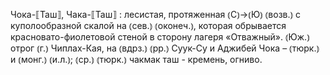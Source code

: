 ---
---

Чока-⟦Таш⟧, Чака-⟦Таш⟧
: лесистая, протяженная ⦅С⦆→⦅Ю⦆ ⦅возв.⦆ с куполообразной скалой на ⦅сев.⦆ ⦅оконеч.⦆, которая обрывается красновато-фиолетовой стеной в сторону лагеря «Отважный». ⦅Юж.⦆ отрог ⦅г.⦆ Чиплах-Кая, на ⦅вдрз.⦆ ⦅рр.⦆ Суук-Су и Аджибей Чока – ⦅тюрк.⦆ и ⦅монг.⦆ ⦅и.л.⦆; ⦅ср.⦆ ⦅тюрк.⦆ чакмак таш - кремень, огниво.
